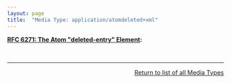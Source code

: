 ```yaml
---
layout: page
title:  "Media Type: application/atomdeleted+xml"
---
```


**[RFC 6271: The Atom "deleted-entry" Element](/specs/IETF/RFC/6271 "This specification adds mechanisms to the Atom Syndication Format that publishers of Atom Feed and Entry documents can use to explicitly identify Atom entries that have been removed."):** []()

<br/>
<hr/>

<p style="text-align: right"><a href="../media-types">Return to list of all Media Types</a></p>